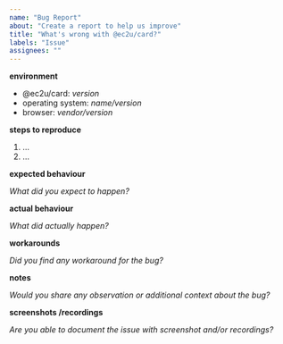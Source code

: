 ```yaml
---
name: "Bug Report"
about: "Create a report to help us improve"
title: "What's wrong with @ec2u/card?"
labels: "Issue"
assignees: ""
---
```



**environment**

- @ec2u/card: *version*
- operating system: *name/version*
- browser: *vendor/version*


**steps to reproduce**

1. …
2. …


**expected behaviour**

*What did you expect to happen?*


**actual behaviour**

*What did actually happen?*


**workarounds**

*Did you find any workaround for the bug?*


**notes**

*Would you share any observation or additional context about the bug?*


**screenshots /recordings**

*Are you able to document the issue with screenshot and/or recordings?*
